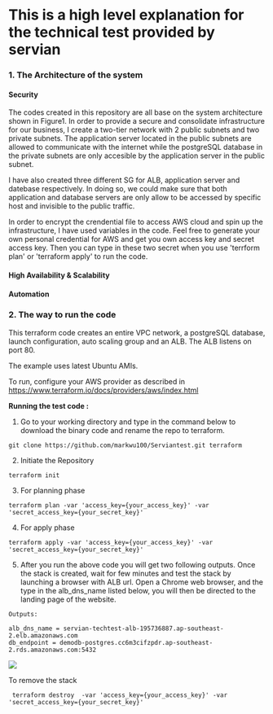 # This is a high level explanation for the technical test provided by servian



### 1. The Architecture of the system

#### **Security**

The codes created in this repository are all base on the system architecture shown in Figure1.  In order to provide a secure and consolidate infrastructure for our business, I create a two-tier network with 2 public subnets and two private subnets. The application server located in the public subnets are allowed to communicate with the internet while the postgreSQL database in the private subnets are only accesible by the application server in the public subnet.



I have also created three different SG for ALB, application server and datebase respectively. In doing so, we could make sure that both application and database servers are only allow to be accessed by specific host and invisible to the public traffic. 

In order to encrypt the crendential file to access AWS cloud and spin up the infrastructure, I have used variables in the code. Feel free to generate your own personal credential for AWS and get you own access key and secret access key.  Then you can type in these two secret when you use 'terrform plan' or 'terraform apply' to run the code. 



#### **High Availability & Scalability**



#### **Automation**









### 2. The way to run the code 





This terraform code creates an entire VPC network, a postgreSQL database,  launch configuration, auto scaling group and an ALB. The ALB listens on port 80. 

The example uses latest Ubuntu AMIs.

To run, configure your AWS provider as described in <https://www.terraform.io/docs/providers/aws/index.html>

**Running the test code :** 

1. Go to your working directory and type in the command below to download the binary code and rename the repo to  terraform.

```
git clone https://github.com/markwu100/Serviantest.git terraform 
```

2. Initiate the Repository

```
terraform init
```

3. For planning phase

```
terraform plan -var 'access_key={your_access_key}' -var 'secret_access_key={your_secret_key}'
```

4. For apply phase

```
terraform apply -var 'access_key={your_access_key}' -var 'secret_access_key={your_secret_key}'
```

5. After you run the above code you will get two following outputs. Once the stack is created, wait for few minutes and test the stack by launching a browser with ALB url.  Open a Chrome web browser, and the type in the alb_dns_name listed below, you will then be directed to the landing page of the website. 

```
Outputs:

alb_dns_name = servian-techtest-alb-195736887.ap-southeast-2.elb.amazonaws.com
db_endpoint = demodb-postgres.cc6m3cifzpdr.ap-southeast-2.rds.amazonaws.com:5432
```

![](/Users/mark/Desktop/capture1.jpg)

To remove the stack

```
 terraform destroy  -var 'access_key={your_access_key}' -var 'secret_access_key={your_secret_key}'
```